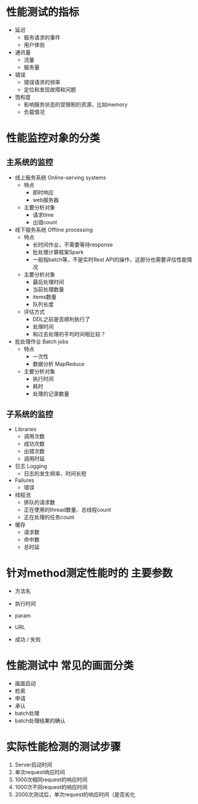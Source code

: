 # 性能测试的指标

- 延迟
  - 服务请求的事件
  - 用户体验
- 通讯量
  - 流量
  - 服务量
- 错误
  - 错误请求的频率
  - 定位和发现故障和问题
- 饱和度
  - 影响服务状态的受限制的资源，比如memory
  - 负载情况

# 性能监控对象的分类

## 主系统的监控

- 线上服务系统 Online-serving systems
  - 特点
    - 即时响应
    - web服务器
  - 主要分析对象
    - 请求time
    - 出错count
- 线下服务系统 Offline processing
  - 特点
    - 长时间作业，不需要等待response
    - 批处理计算框架Spark
    - 一般指batch等，不是实时Rest API的操作，这部分也需要评估性能情况
  - 主要分析对象
    - 最后处理时间
    - 当前处理数量
    - items数量
    - 队列长度
  - 评估方式
    - DDL之前是否顺利执行了
    - 处理时间
    - 和过去处理的平均时间相比较？
- 批处理作业 Batch jobs
  - 特点
    - 一次性
    - 数据分析 MapReduce
  - 主要分析对象
    - 执行时间
    - 耗时
    - 处理的记录数量

## 子系统的监控

- Libraries
  - 调用次数
  - 成功次数
  - 出错次数
  - 调用时延
- 日志 Logging
  - 日志的发生频率、时间长短
- Failures
  - 错误
- 线程池
  - 排队的请求数
  - 正在使用的thread数量、总线程count
  - 正在处理的任务count
- 缓存
  - 请求数
  - 命中数
  - 总时延

# 针对method测定性能时的 主要参数

- 方法名
- 执行时间
- param
- URL

- 成功 / 失败

# 性能测试中 常见的画面分类

- 画面启动
- 检索
- 申请
- 承认
- batch处理
- batch处理结果的确认

# 实际性能检测的测试步骤

1. Server启动时间
2. 单次request响应时间
3. 1000次相同request的响应时间
4. 1000次不同request的响应时间
5. 2000次测试后，单次request的响应时间（是否劣化

